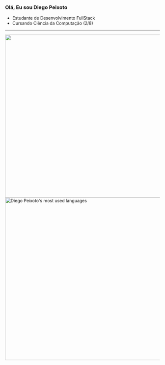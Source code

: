 ### Olá, Eu sou Diego Peixoto

- Estudante de Desenvolvimento FullStack
- Cursando Ciência da Computação (2/8)
<hr>
<p>
<img width="530em" src="https://github-readme-stats.vercel.app/api?username=DiegoSPeixoto&show_icons=true&theme=dracula" alt=""/>
<img width="530em" src="https://github-readme-stats.vercel.app/api/top-langs/?username=DiegoSPeixoto&layout=compact&theme=dracula" alt="Diego Peixoto's most used languages"/>
</p>
